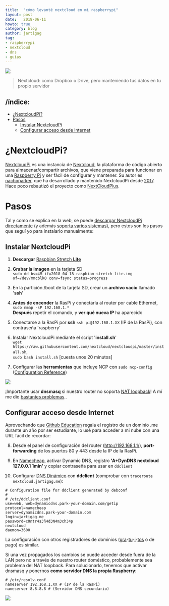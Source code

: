 ```yaml
---
title:  "cómo levanté nextcloud en mi raspberrypi"
layout: post
date:   2018-06-11
howto: true
category: blog
author: jartigag
tag:
- raspberrypi  
- nextcloud  
- dns
- guías
---
```


![]({{site.baseurl}}/assets/images/posts/nextcloudpi.png)  
> Nextcloud: como Dropbox o Drive, pero manteniendo tus datos en tu propio servidor

## /índice:

- [¿NextcloudPi?](#nextcloudpi)
- [Pasos](#pasos)
	- [Instalar NextcloudPi](#instalar-nextcloudpi)
	- [Configurar acceso desde Internet](#configurar-acceso-desde-internet)

# ¿NextcloudPi?

[NextcloudPi](https://ownyourbits.com/nextcloudpi/) es una instancia de [Nextcloud](https://nextcloud.com/), la plataforma de código abierto para almacenar/compartir archivos, que viene preparada para funcionar en una [Raspberry Pi](https://www.raspberrypi.org/) y ser fácil de configurar y mantener. Su autor es [nachoparker](https://github.com/nachoparker), que ha desarrollado y mantenido NextcloudPi desde [2017](https://ownyourbits.com/2017/02/13/nextcloud-ready-raspberry-pi-image/). Hace poco rebautizó el proyecto como [NextCloudPlus](https://ownyourbits.com/2018/04/21/nextcloudpi-renamed-to-nextcloudplus-gets-a-new-website-improved-ncp-web-docker-languages-and-more/).

# Pasos

Tal y como se explica en la web, se puede [descargar NextcloudPi directamente](https://ownyourbits.com/downloads/) (y además [soporta varios sistemas](https://ownyourbits.com/nextcloudpi/#supported_systems)), pero estos son los pasos que seguí yo para instalarlo manualmente:

## Instalar NextcloudPi

1. **Descargar** [Raspbian Stretch **Lite**](https://www.raspberrypi.org/downloads/raspbian/)

2. **Grabar la imagen** en la tarjeta SD  
`sudo dd bs=4M if=2018-04-18-raspbian-stretch-lite.img of=/dev/mmcblk0 conv=fsync status=progress`

3. En la partición /boot de la tarjeta SD, crear un **archivo vacío** llamado '**ssh**'

4. **Antes de encender** la RasPi y conectarla al router por cable Ethernet,  
	`sudo nmap -sP 192.168.1.*`  
   **Después** repetir el comando, y **ver qué nueva IP** ha aparecido

5. Conectarse a la RasPi por **ssh**
 `ssh pi@192.168.1.XX` (IP de la RasPi), con contraseña 'raspberry'

6. Instalar NextcloudPi mediante el script '**install.sh**'  
`wget https://raw.githubusercontent.com/nextcloud/nextcloudpi/master/install.sh`,  
`sudo bash install.sh` [cuesta unos 20 minutos]

7. Configurar las **herramientas** que incluye NCP con `sudo ncp-config` ([Configuration Reference](https://github.com/nextcloud/nextcloudpi/wiki/Configuration-Reference))

![]({{site.baseurl}}/assets/images/posts/ncp-config.png)

¡Importante usar **dnsmasq** si nuestro router no soporta [NAT loopback](https://ownyourbits.com/2017/03/09/dnsmasq-as-dns-cache-server-for-nextcloudpi-and-raspbian/)! A mí me dio [bastantes problemas](https://twitter.com/jartigag/status/1006150496355278848)..

## Configurar acceso desde Internet

Aprovechando que [Github Education](https://education.github.com/pack/) regala el registro de un dominio .me durante un año por ser estudiante, lo usé para acceder a mi nube con una URL fácil de recordar:

8. Desde el panel de configuración del router (http://192.168.1.1/), **port-forwarding** de los puertos 80 y 443 desde la IP de la RasPi.

9. En [Namecheap](https://www.namecheap.com/), activar Dynamic DNS, registro **'A+DynDNS nextcloud 127.0.0.1 1min'** y copiar contraseña para usar en `ddclient`

10. Configurar [DNS Dinámico](https://www.namecheap.com/support/knowledgebase/article.aspx/583/11/how-do-i-configure-ddclient) con **ddclient**
   (comprobar con `traceroute nextcloud.jartigag.me`):

```
# Configuration file for ddclient generated by debconf
#
# /etc/ddclient.conf
use=web, web=dynamicdns.park-your-domain.com/getip
protocol=namecheap
server=dynamicdns.park-your-domain.com
login=jartigag.me
password=c0ntr4s3ñ4d3N4m3ch34p
nextcloud
daemon=3600
```

La configuración con otros registradores de dominios ([gra](https://ownyourbits.com/2017/03/05/dynamic-dns-for-raspbian-with-no-ip-org-installer/)-[tu](https://ownyourbits.com/2017/09/05/nextcloudpi-gets-freedns-better-automount-notifications-samba-and-web-improvements/)-[i](https://ownyourbits.com/2017/09/29/nextcloudpi-updated-to-nc-12-0-3-brings-wizard-duckdns-and-more/)-[tos](https://ownyourbits.com/2017/11/12/nextcloudpi-gets-new-look-and-feel-redis-spdns-support-berryboot-support-debian-installer-and-more/) o de pago) es similar.

Si una vez propagados los cambios se puede acceder desde fuera de la LAN pero no a través de nuestro router doméstico, probablemente sea problema del NAT loopback. Para solucionarlo, tenemos que activar dnsmasq y ponernos **como servidor DNS la propia Raspberry**:  
```
# /etc/resolv.conf
nameserver 192.168.1.XX # (IP de la RasPi)
nameserver 8.8.8.8 # (Servidor DNS secundario)
```
![]({{site.baseurl}}/assets/images/posts/nextcloud-jartigag.png)
